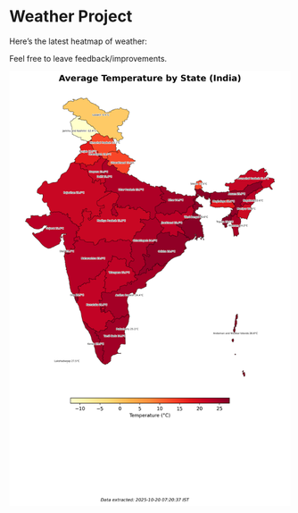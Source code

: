 # Weather Project

Here’s the latest heatmap of weather:

Feel free to leave feedback/improvements.

![India Heatmap](docs/assets/india_heatmap.png?v=F5956F)
